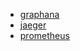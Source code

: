 - [graphana](http://192.168.10.20:3000/dashboard/db/istio-dashboard)
- [jaeger](http://192.168.10.20:16686/)
- [prometheus](http://192.168.10.20:9090/graph)